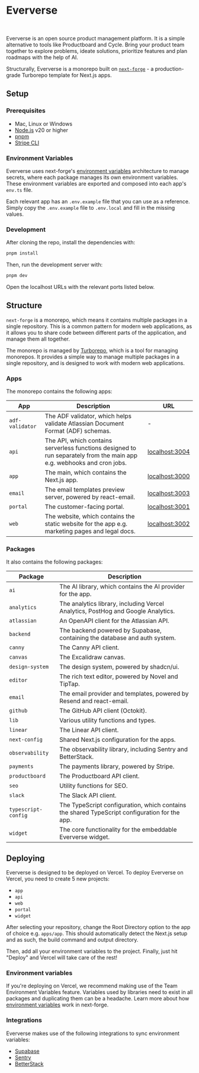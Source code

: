 # Eververse

<div>
  <img src="https://img.shields.io/github/actions/workflow/status/haydenbleasel/eververse/release.yml" alt="" />
  <img src="https://img.shields.io/github/license/haydenbleasel/eververse" alt="" />
</div>

Eververse is an open source product management platform. It is a simple alternative to tools like Productboard and Cycle. Bring your product team together to explore problems, ideate solutions, prioritize features and plan roadmaps with the help of AI.

Structurally, Eververse is a monorepo built on [`next-forge`](https://www.next-forge.com) - a production-grade Turborepo template for Next.js apps.

## Setup

### Prerequisites

- Mac, Linux or Windows
- [Node.js](https://nodejs.org/en/download/) v20 or higher
- [pnpm](https://pnpm.io/installation)
- [Stripe CLI](https://docs.stripe.com/stripe-cli)

### Environment Variables

Eververse uses next-forge's [environment variables](https://docs.next-forge.com/setup/env) architecture to manage secrets, where each package manages its own environment variables. These environment variables are exported and composed into each app's `env.ts` file.

Each relevant app has an `.env.example` file that you can use as a reference. Simply copy the `.env.example` file to `.env.local` and fill in the missing values.

### Development

After cloning the repo, install the dependencies with:

```sh
pnpm install
```

Then, run the development server with:

```sh
pnpm dev
```

Open the localhost URLs with the relevant ports listed below.

## Structure

`next-forge` is a monorepo, which means it contains multiple packages in a single repository. This is a common pattern for modern web applications, as it allows you to share code between different parts of the application, and manage them all together.

The monorepo is managed by [Turborepo](https://turbo.build/repo), which is a tool for managing monorepos. It provides a simple way to manage multiple packages in a single repository, and is designed to work with modern web applications.

### Apps

The monorepo contains the following apps:

| App | Description | URL |
| --- | ----------- | --- |
| `adf-validator` | The ADF validator, which helps validate Atlassian Document Format (ADF) schemas. | - |
| `api` | The API, which contains serverless functions designed to run separately from the main app e.g. webhooks and cron jobs. | [localhost:3004](http://localhost:3004/) |
| `app` | The main, which contains the Next.js app. | [localhost:3000](http://localhost:3000/) |
| `email` | The email templates preview server, powered by react-email. | [localhost:3003](http://localhost:3003/) |
| `portal` | The customer-facing portal. | [localhost:3001](http://localhost:3001/) |
| `web` | The website, which contains the static website for the app e.g. marketing pages and legal docs. | [localhost:3002](http://localhost:3002/) |

### Packages

It also contains the following packages:

| Package | Description |
| --- | ----------- |
| `ai` | The AI library, which contains the AI provider for the app. |
| `analytics` | The analytics library, including Vercel Analytics, PostHog and Google Analytics. |
| `atlassian` | An OpenAPI client for the Atlassian API. |
| `backend` | The backend powered by Supabase, containing the database and auth system. |
| `canny` | The Canny API client. |
| `canvas` | The Excalidraw canvas. |
| `design-system` | The design system, powered by shadcn/ui. |
| `editor` | The rich text editor, powered by Novel and TipTap. |
| `email` | The email provider and templates, powered by Resend and react-email. |
| `github` | The GitHub API client (Octokit). |
| `lib` | Various utility functions and types. |
| `linear` | The Linear API client. |
| `next-config` | Shared Next.js configuration for the apps. |
| `observability` | The observability library, including Sentry and BetterStack. |
| `payments` | The payments library, powered by Stripe. |
| `productboard` | The Productboard API client. |
| `seo` | Utility functions for SEO. |
| `slack` | The Slack API client. |
| `typescript-config` | The TypeScript configuration, which contains the shared TypeScript configuration for the app. |
| `widget` | The core functionality for the embeddable Eververse widget. |

## Deploying

Eververse is designed to be deployed on Vercel. To deploy Eververse on Vercel, you need to create 5 new projects:

- `app`
- `api`
- `web`
- `portal`
- `widget`

After selecting your repository, change the Root Directory option to the app of choice e.g. `apps/app`. This should automatically detect the Next.js setup and as such, the build command and output directory.

Then, add all your environment variables to the project. Finally, just hit "Deploy" and Vercel will take care of the rest!

### Environment variables

If you're deploying on Vercel, we recommend making use of the Team Environment Variables feature. Variables used by libraries need to exist in all packages and duplicating them can be a headache. Learn more about how [environment variables](https://docs.next-forge.com/setup/env) work in next-forge.

### Integrations

Eververse makes use of the following integrations to sync environment variables:

- [Supabase](https://vercel.com/marketplace/supabase)
- [Sentry](https://vercel.com/marketplace/sentry)
- [BetterStack](https://vercel.com/marketplace/betterstack)
